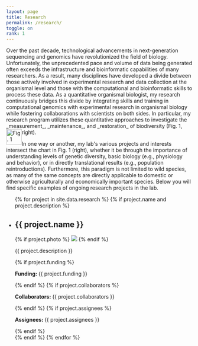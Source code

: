 ```yaml
---
layout: page
title: Research
permalink: /research/
toggle: on
rank: 1
---
```

<p>Over the past decade, technological advancements in next-generation sequencing and genomics have revolutionized the field of biology.  Unfortunately, the unprecedented pace and volume of data being generated often exceeds the infrastructure and bioinformatic capabilities of many researchers.  As a result, many disciplines have developed a divide between those actively involved in experimental research and data collection at the organismal level and those with the computational and bioinformatic skills to process these data. As a quantitative organismal biologist, my research continuously bridges this divide by integrating skills and training in computational genomics with experimental research in organismal biology while fostering collaborations with scientists on both sides.  In particular, my research program utilizes these quantitative approaches to investigate the _measurement_, _maintenance_, and _restoration_ of biodiversity (Fig. 1, right).<img src="smiley.gif" alt="Fig. 1" width="42" height="42" style="float:left">

In one way or another, my lab's various projects and interests intersect the chart in Fig. 1 (right), whether it be through the importance of understanding levels of genetic diversity, basic biology (e.g., physiology and behavior), or in directly translational results (e.g., population reintroductions).  Furthermore, this paradigm is not limited to wild species, as many of the same concepts are directly applicable to domestic or otherwise agriculturally and economically important species.  Below you will find specific examples of ongoing research projects in the lab.</p>

<div class="lab-wrapper">
    <ul class="lab-list">
    {% for project in site.data.research %}
    {% if project.name and project.description %}
        <li>
            <h2>{{ project.name }}</h2>
            {% if project.photo %}
                <img class="float-right projects-photo" src="{{ project.photo | prepend: site.images_dir | prepend: site.baseurl }}">
            {% endif %}
            <p>{{ project.description }}</p>
            {% if project.funding %}
                <p><b>Funding: </b>{{ project.funding }}</p>
            {% endif %}
            {% if project.collaborators %}
                <p><b>Collaborators: </b>{{ project.collaborators }}</p>
            {% endif %}
            {% if project.assignees %}
                <p><b>Assignees: </b>{{ project.assignees }}</p>
            {% endif %}
        </li>
    {% endif %}
    {% endfor %}
    </ul>
</div>
